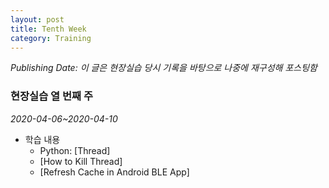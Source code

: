 ```yaml
---
layout: post
title: Tenth Week
category: Training
---
```

*Publishing Date:*
*이 글은 현장실습 당시 기록을 바탕으로 나중에 재구성해 포스팅함*

### 현장실습 열 번째 주
*2020-04-06~2020-04-10*

- 학습 내용
  - Python: [Thread]
  - [How to Kill Thread]
  - [Refresh Cache in Android BLE App]
